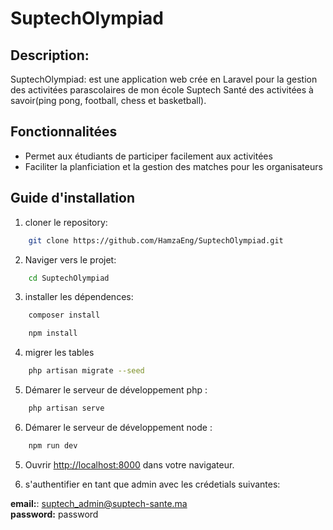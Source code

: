 # SuptechOlympiad

## Description:

<p>SuptechOlympiad: est une application web crée en Laravel pour la gestion des activitées parascolaires de mon école Suptech Santé des activitées à savoir(ping pong, football, chess et basketball).</p>

## Fonctionnalitées

<ul>
    <li>Permet aux étudiants de participer facilement aux activitées </li>
    <li>Faciliter la planficiation et la gestion des matches pour les organisateurs</li>
</ul>

## Guide d'installation

1. cloner le repository:

```bash
    git clone https://github.com/HamzaEng/SuptechOlympiad.git
```

2. Naviger vers le projet:

```bash
    cd SuptechOlympiad
```

3. installer les dépendences:

```bash
    composer install
```

```bash
    npm install
```

4. migrer les tables

```bash
    php artisan migrate --seed
```

5. Démarer le serveur de développement php :

```bash
    php artisan serve
```

6. Démarer le serveur de développement node :

```bash
    npm run dev
```

5. Ouvrir [http://localhost:8000](http://localhost:8000) dans votre navigateur.

6. s'authentifier en tant que admin avec les crédetials suivantes:

<b>email:</b>: suptech_admin@suptech-sante.ma <br />
<b>password:</b> password
